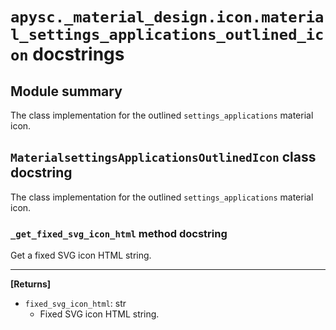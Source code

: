 # `apysc._material_design.icon.material_settings_applications_outlined_icon` docstrings

## Module summary

The class implementation for the outlined `settings_applications` material icon.

## `MaterialsettingsApplicationsOutlinedIcon` class docstring

The class implementation for the outlined `settings_applications` material icon.

### `_get_fixed_svg_icon_html` method docstring

Get a fixed SVG icon HTML string.<hr>

**[Returns]**

- `fixed_svg_icon_html`: str
  - Fixed SVG icon HTML string.